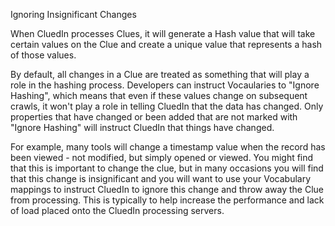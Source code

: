 Ignoring Insignificant Changes

When CluedIn processes Clues, it will generate a Hash value that will take certain values on the Clue and create a unique value that represents a hash of those values. 

By default, all changes in a Clue are treated as something that will play a role in the hashing process. Developers can instruct Vocaularies to "Ignore Hashing", which means that even if these values change on subsequent crawls, it won't play a role in telling CluedIn that the data has changed. Only properties that have changed or been added that are not marked with "Ignore Hashing" will instruct CluedIn that things have changed. 

For example, many tools will change a timestamp value when the record has been viewed - not modified, but simply opened or viewed. You might find that this is important to change the clue, but in many occasions you will find that this change is insignificant and you will want to use your Vocabulary mappings to instruct CluedIn to ignore this change and throw away the Clue from processing. This is typically to help increase the performance and lack of load placed onto the CluedIn processing servers. 